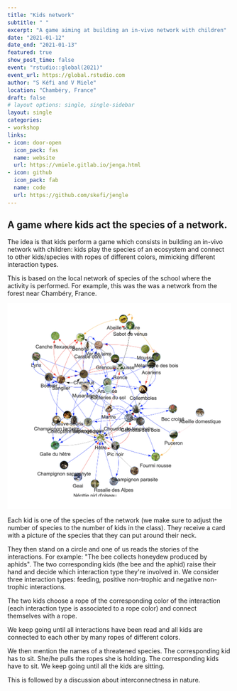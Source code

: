 ```yaml
---
title: "Kids network"
subtitle: " "
excerpt: "A game aiming at building an in-vivo network with children"
date: "2021-01-12"
date_end: "2021-01-13"
featured: true
show_post_time: false
event: "rstudio::global(2021)"
event_url: https://global.rstudio.com
author: "S Kéfi and V Miele"
location: "Chambéry, France"
draft: false
# layout options: single, single-sidebar
layout: single
categories:
- workshop
links:
- icon: door-open
  icon_pack: fas
  name: website
  url: https://vmiele.gitlab.io/jenga.html
- icon: github
  icon_pack: fab
  name: code
  url: https://github.com/skefi/jengle
---
```


## A game where kids act the species of a network. 

The idea is that kids perform a game which consists in building an in-vivo network with children: kids play the species of an ecosystem and connect to other kids/species with ropes of different colors, mimicking different interaction types. 

This is based on the local network of species of the school where the activity is performed. For example, this was the was a network from the forest near Chambéry, France. 

![Kids network](chamberynet.png)

Each kid is one of the species of the network (we make sure to adjust the number of species to the number of kids in the class). They receive a card with a picture of the species that they can put around their neck. 

They then stand on a circle and one of us reads the stories of the interactions. For example: "The bee collects honeydew produced by aphids". The two corresponding kids (the bee and the aphid) raise their hand and decide which interaction type they're involved in. We consider three interaction types: feeding, positive non-trophic and negative non-trophic interactions. 

The two kids choose a rope of the corresponding color of the interaction (each interaction type is associated to a rope color) and connect themselves with a rope.  

We keep going until all interactions have been read and all kids are connected to each other by many ropes of different colors. 

We then mention the names of a threatened species. The corresponding kid has to sit. She/he pulls the ropes she is holding. The corresponding kids have to sit. We keep going until all the kids are sitting. 

This is followed by a discussion about interconnectness in nature.

